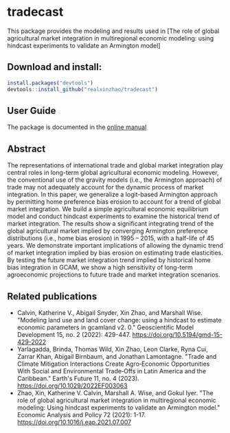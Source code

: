
# tradecast

<!-- badges: start -->
<!-- badges: end -->

This package provides the modeling and results used in [The role of global agricultural market integration in multiregional economic modeling: using hindcast experiments to validate an Armington model]


## Download and install:

```r
install.packages("devtools")
devtools::install_github("realxinzhao/tradecast")
```

## User Guide
The package is documented in the [online manual](https://realxinzhao.github.io/tradecast/index.html)

## Abstract
The representations of international trade and global market integration play central roles in long-term global agricultural economic modeling. However, the conventional use of the gravity models (i.e., the Armington approach) of trade may not adequately account for the dynamic process of market integration. In this paper, we generalize a logit-based Armington approach by permitting home preference bias erosion to account for a trend of global market integration. We build a simple agricultural economic equilibrium model and conduct hindcast experiments to examine the historical trend of market integration. The results show a significant integrating trend of the global agricultural market implied by converging Armington preference distributions (i.e., home bias erosion) in 1995 – 2015, with a half-life of 45 years. We demonstrate important implications of allowing the dynamic trend of market integration implied by bias erosion on estimating trade elasticities. By testing the future market integration trend implied by historical home bias integration in GCAM, we show a high sensitivity of long-term agroeconomic projections to future trade and market integration scenarios.

## Related publications  


- Calvin, Katherine V., Abigail Snyder, Xin Zhao, and Marshall Wise. "Modeling land use and land cover change: using a hindcast to estimate economic parameters in gcamland v2. 0." Geoscientific Model Development 15, no. 2 (2022): 429-447. https://doi.org/10.5194/gmd-15-429-2022
- Yarlagadda, Brinda, Thomas Wild, Xin Zhao, Leon Clarke, Ryna Cui, Zarrar Khan, Abigail Birnbaum, and Jonathan Lamontagne. "Trade and Climate Mitigation Interactions Create Agro‐Economic Opportunities With Social and Environmental Trade‐Offs in Latin America and the Caribbean." Earth's Future 11, no. 4 (2023).  https://doi.org/10.1029/2022EF003063
- Zhao, Xin, Katherine V. Calvin, Marshall A. Wise, and Gokul Iyer. "The role of global agricultural market integration in multiregional economic modeling: Using hindcast experiments to validate an Armington model." Economic Analysis and Policy 72 (2021): 1-17. https://doi.org/10.1016/j.eap.2021.07.007
